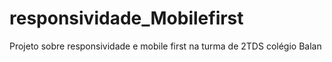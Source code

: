 # responsividade_Mobilefirst
Projeto sobre responsividade e mobile first na turma de 2TDS colégio Balan
